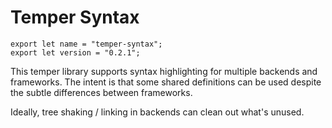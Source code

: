 # Temper Syntax

    export let name = "temper-syntax";
    export let version = "0.2.1";

This temper library supports syntax highlighting for multiple backends and
frameworks. The intent is that some shared definitions can be used despite the
subtle differences between frameworks.

Ideally, tree shaking / linking in backends can clean out what's unused.
